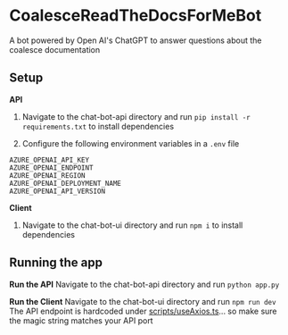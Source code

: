 # CoalesceReadTheDocsForMeBot
A bot powered by Open AI's ChatGPT to answer questions about the coalesce documentation

## Setup
**API**
1. Navigate to the chat-bot-api directory and run `pip install -r requirements.txt` to install dependencies 

2. Configure the following environment variables in a `.env` file
```
AZURE_OPENAI_API_KEY
AZURE_OPENAI_ENDPOINT
AZURE_OPENAI_REGION
AZURE_OPENAI_DEPLOYMENT_NAME
AZURE_OPENAI_API_VERSION
```

**Client**
1. Navigate to the chat-bot-ui directory and run `npm i` to install dependencies

## Running the app
**Run the API**
Navigate to the chat-bot-api directory and run `python app.py`

**Run the Client**
Navigate to the chat-bot-ui directory and run `npm run dev`
The API endpoint is hardcoded under [scripts/useAxios.ts](https://github.com/meghanmae/CoalesceReadTheDocsForMeBot/blob/d4825d7e465954df217221ec6e46ead3213f2119/chat-bot-ui/src/scripts/useAxios.ts#L4)... so make sure the magic string matches your API port
